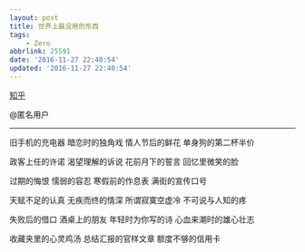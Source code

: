```yaml
---
layout: post
title: 世界上最没用的东西
tags: 
    - Zero
abbrlink: 25591
date: '2016-11-27 22:40:54'
updated: '2016-11-27 22:40:54'
---
```


[知乎](https://www.zhihu.com/question/21905681/answer/93684468)

@匿名用户

<hr>

旧手机的充电器
暗恋时的独角戏
情人节后的鲜花
单身狗的第二杯半价

政客上任的许诺
渴望理解的诉说
花前月下的誓言
回忆里微笑的脸

过期的悔恨
懦弱的容忍
寒假前的作息表
满街的宣传口号

天赋不足的认真
无疾而终的情深
所谓寂寞空虚冷
不可说与人知的疼

失败后的借口
酒桌上的朋友
年轻时为你写的诗
心血来潮时的雄心壮志

收藏夹里的心灵鸡汤
总结汇报的官样文章
额度不够的信用卡